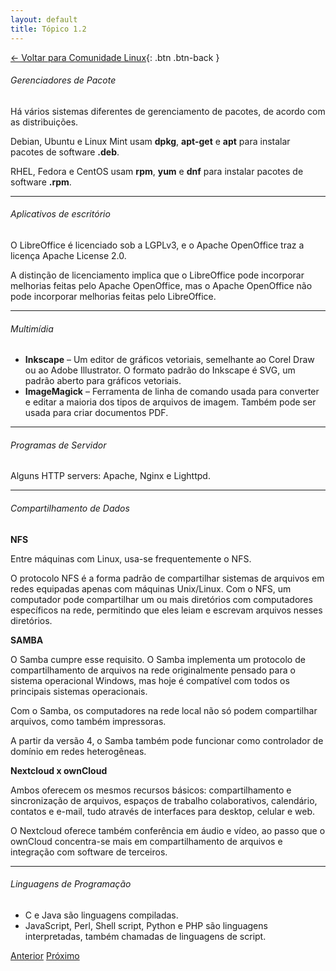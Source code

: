 ```yaml
---
layout: default
title: Tópico 1.2
---
```


[← Voltar para Comunidade Linux](/linux-essentials/01-book-lpi/Topico-01-Comunidade-Linux/){: .btn .btn-back }

###### Gerenciadores de Pacote

Há vários sistemas diferentes de gerenciamento de pacotes, de acordo com as distribuições.

Debian, Ubuntu e Linux Mint usam **dpkg**, **apt-get** e **apt** para instalar pacotes de software **.deb**.

RHEL, Fedora e CentOS usam **rpm**, **yum** e **dnf** para instalar pacotes de software **.rpm**.

---

###### Aplicativos de escritório

O LibreOffice é licenciado sob a LGPLv3, e o Apache OpenOffice traz a licença Apache License 2.0.

A distinção de licenciamento implica que o LibreOffice pode incorporar melhorias feitas pelo Apache OpenOffice, mas o Apache OpenOffice não pode incorporar melhorias feitas pelo LibreOffice.

---

###### Multimídia

- **Inkscape** – Um editor de gráficos vetoriais, semelhante ao Corel Draw ou ao Adobe Illustrator. O formato padrão do Inkscape é SVG, um padrão aberto para gráficos vetoriais.
- **ImageMagick** – Ferramenta de linha de comando usada para converter e editar a maioria dos tipos de arquivos de imagem. Também pode ser usada para criar documentos PDF.

---

###### Programas de Servidor

Alguns HTTP servers: Apache, Nginx e Lighttpd.

---

###### Compartilhamento de Dados

**NFS**

Entre máquinas com Linux, usa-se frequentemente o NFS.

O protocolo NFS é a forma padrão de compartilhar sistemas de arquivos em redes equipadas apenas com máquinas Unix/Linux. Com o NFS, um computador pode compartilhar um ou mais diretórios com computadores específicos na rede, permitindo que eles leiam e escrevam arquivos nesses diretórios.

**SAMBA**

O Samba cumpre esse requisito. O Samba implementa um protocolo de compartilhamento de arquivos na rede originalmente pensado para o sistema operacional Windows, mas hoje é compatível com todos os principais sistemas operacionais.

Com o Samba, os computadores na rede local não só podem compartilhar arquivos, como também impressoras.

A partir da versão 4, o Samba também pode funcionar como controlador de domínio em redes heterogêneas.

**Nextcloud x ownCloud**

Ambos oferecem os mesmos recursos básicos: compartilhamento e sincronização de arquivos, espaços de trabalho colaborativos, calendário, contatos e e-mail, tudo através de interfaces para desktop, celular e web.

O Nextcloud oferece também conferência em áudio e vídeo, ao passo que o ownCloud concentra-se mais em compartilhamento de arquivos e integração com software de terceiros.

---

###### Linguagens de Programação

- C e Java são linguagens compiladas.
- JavaScript, Perl, Shell script, Python e PHP são linguagens interpretadas, também chamadas de linguagens de script.

<div class="nav-buttons">
  <a href="/linux-essentials/01-book-lpi/Topico-01-Comunidade-Linux/1.1-EvolucaoLinuxAndSistemasPopulares" class="btn btn-back">Anterior</a>
  <a href="/linux-essentials/01-book-lpi/Topico-01-Comunidade-Linux/1.3-EntendendoSoftwareOpenSourceAndSuasLicencas" class="btn btn-back">Próximo</a>
</div>
